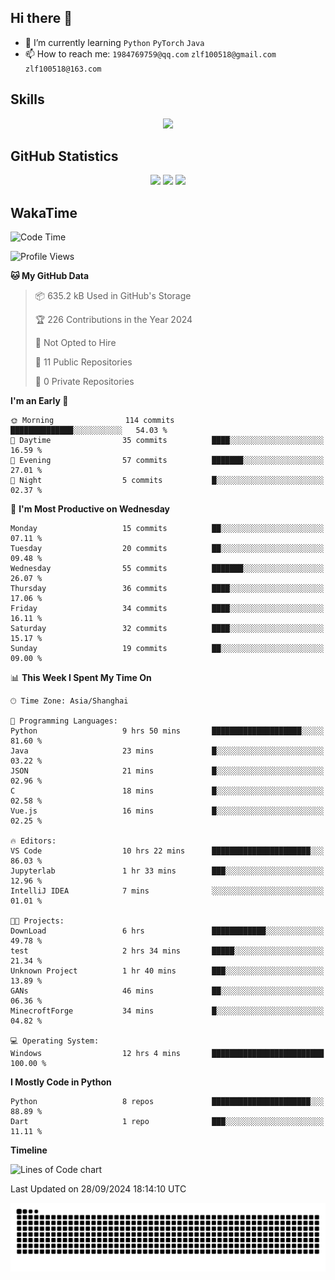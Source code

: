 ## Hi there 👋

- 🌱 I’m currently learning `Python` `PyTorch` `Java`
- 📫 How to reach me: `1984769759@qq.com` `zlf100518@gmail.com` `zlf100518@163.com`

## Skills
<div align="center"> <img src="https://skillicons.dev/icons?i=python,linux,git,github,html,css,js" /> </div>

## GitHub Statistics

<div align="center">
  <img src="https://github-readme-stats.vercel.app/api?username=mrcchenfeng&show_icons=true&theme=tokyonight" />
  <img src="https://github-readme-stats.vercel.app/api/top-langs/?username=mrcchenfeng&show_icons=true&theme=tokyonight" />
  <img src="https://github-readme-activity-graph.vercel.app/graph?username=mrcchenfeng&theme=xcode" />
</div>

## WakaTime

<!--START_SECTION:waka-->
![Code Time](http://img.shields.io/badge/Code%20Time-115%20hrs%2038%20mins-blue)

![Profile Views](http://img.shields.io/badge/Profile%20Views-3-blue)

**🐱 My GitHub Data** 

> 📦 635.2 kB Used in GitHub's Storage 
 > 
> 🏆 226 Contributions in the Year 2024
 > 
> 🚫 Not Opted to Hire
 > 
> 📜 11 Public Repositories 
 > 
> 🔑 0 Private Repositories 
 > 
**I'm an Early 🐤** 

```text
🌞 Morning                114 commits         ██████████████░░░░░░░░░░░   54.03 % 
🌆 Daytime                35 commits          ████░░░░░░░░░░░░░░░░░░░░░   16.59 % 
🌃 Evening                57 commits          ███████░░░░░░░░░░░░░░░░░░   27.01 % 
🌙 Night                  5 commits           █░░░░░░░░░░░░░░░░░░░░░░░░   02.37 % 
```
📅 **I'm Most Productive on Wednesday** 

```text
Monday                   15 commits          ██░░░░░░░░░░░░░░░░░░░░░░░   07.11 % 
Tuesday                  20 commits          ██░░░░░░░░░░░░░░░░░░░░░░░   09.48 % 
Wednesday                55 commits          ███████░░░░░░░░░░░░░░░░░░   26.07 % 
Thursday                 36 commits          ████░░░░░░░░░░░░░░░░░░░░░   17.06 % 
Friday                   34 commits          ████░░░░░░░░░░░░░░░░░░░░░   16.11 % 
Saturday                 32 commits          ████░░░░░░░░░░░░░░░░░░░░░   15.17 % 
Sunday                   19 commits          ██░░░░░░░░░░░░░░░░░░░░░░░   09.00 % 
```


📊 **This Week I Spent My Time On** 

```text
🕑︎ Time Zone: Asia/Shanghai

💬 Programming Languages: 
Python                   9 hrs 50 mins       ████████████████████░░░░░   81.60 % 
Java                     23 mins             █░░░░░░░░░░░░░░░░░░░░░░░░   03.22 % 
JSON                     21 mins             █░░░░░░░░░░░░░░░░░░░░░░░░   02.96 % 
C                        18 mins             █░░░░░░░░░░░░░░░░░░░░░░░░   02.58 % 
Vue.js                   16 mins             █░░░░░░░░░░░░░░░░░░░░░░░░   02.25 % 

🔥 Editors: 
VS Code                  10 hrs 22 mins      ██████████████████████░░░   86.03 % 
Jupyterlab               1 hr 33 mins        ███░░░░░░░░░░░░░░░░░░░░░░   12.96 % 
IntelliJ IDEA            7 mins              ░░░░░░░░░░░░░░░░░░░░░░░░░   01.01 % 

🐱‍💻 Projects: 
DownLoad                 6 hrs               ████████████░░░░░░░░░░░░░   49.78 % 
test                     2 hrs 34 mins       █████░░░░░░░░░░░░░░░░░░░░   21.34 % 
Unknown Project          1 hr 40 mins        ███░░░░░░░░░░░░░░░░░░░░░░   13.89 % 
GANs                     46 mins             ██░░░░░░░░░░░░░░░░░░░░░░░   06.36 % 
MinecroftForge           34 mins             █░░░░░░░░░░░░░░░░░░░░░░░░   04.82 % 

💻 Operating System: 
Windows                  12 hrs 4 mins       █████████████████████████   100.00 % 
```

**I Mostly Code in Python** 

```text
Python                   8 repos             ██████████████████████░░░   88.89 % 
Dart                     1 repo              ███░░░░░░░░░░░░░░░░░░░░░░   11.11 % 
```



**Timeline**

![Lines of Code chart](https://raw.githubusercontent.com/mrcchenfeng/mrcchenfeng/main/assets/bar_graph.png)


 Last Updated on 28/09/2024 18:14:10 UTC
<!--END_SECTION:waka-->

<div align="center"><img src="./assets/github-snake-dark.svg" /></div>
